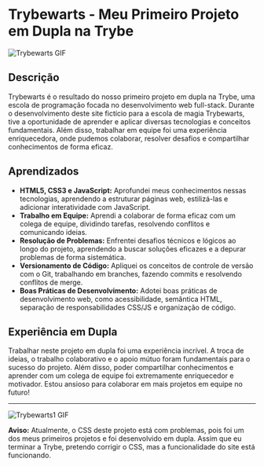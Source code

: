 # Trybewarts - Meu Primeiro Projeto em Dupla na Trybe

![Trybewarts GIF](https://iczc.cz/9a9rfsal9ajk1813asqe07gafc-1_7/obrazek)

## Descrição

Trybewarts é o resultado do nosso primeiro projeto em dupla na Trybe, uma escola de programação focada no desenvolvimento web full-stack. Durante o desenvolvimento deste site fictício para a escola de magia Trybewarts, tive a oportunidade de aprender e aplicar diversas tecnologias e conceitos fundamentais. Além disso, trabalhar em equipe foi uma experiência enriquecedora, onde pudemos colaborar, resolver desafios e compartilhar conhecimentos de forma eficaz.

## Aprendizados

- **HTML5, CSS3 e JavaScript:** Aprofundei meus conhecimentos nessas tecnologias, aprendendo a estruturar páginas web, estilizá-las e adicionar interatividade com JavaScript.
- **Trabalho em Equipe:** Aprendi a colaborar de forma eficaz com um colega de equipe, dividindo tarefas, resolvendo conflitos e comunicando ideias.
- **Resolução de Problemas:** Enfrentei desafios técnicos e lógicos ao longo do projeto, aprendendo a buscar soluções eficazes e a depurar problemas de forma sistemática.
- **Versionamento de Código:** Apliquei os conceitos de controle de versão com o Git, trabalhando em branches, fazendo commits e resolvendo conflitos de merge.
- **Boas Práticas de Desenvolvimento:** Adotei boas práticas de desenvolvimento web, como acessibilidade, semântica HTML, separação de responsabilidades CSS/JS e organização de código.

## Experiência em Dupla

Trabalhar neste projeto em dupla foi uma experiência incrível. A troca de ideias, o trabalho colaborativo e o apoio mútuo foram fundamentais para o sucesso do projeto. Além disso, poder compartilhar conhecimentos e aprender com um colega de equipe foi extremamente enriquecedor e motivador. Estou ansioso para colaborar em mais projetos em equipe no futuro!

---
![Trybewarts1 GIF](https://i.pinimg.com/originals/3f/d1/f1/3fd1f1f57a66a33c8610130c2e87f3ed.gif)

**Aviso:** Atualmente, o CSS deste projeto está com problemas, pois foi um dos meus primeiros projetos e foi desenvolvido em dupla. Assim que eu terminar a Trybe, pretendo corrigir o CSS, mas a funcionalidade do site está funcionando.
